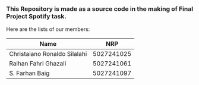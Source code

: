 <h3>This Repository is made as a source code in the making of Final Project Spotify task.</h3>
Here are the lists of our members:

| Name                          | NRP           |
| ----------------------------- | ------------- |
| Christaiano Ronaldo Silalahi  | 5027241025    |
| Raihan Fahri Ghazali          | 5027241061    |
| S. Farhan Baig                | 5027241097    |
